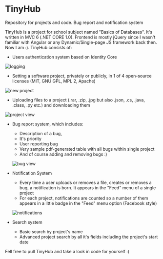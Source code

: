 # TinyHub
Repository for projects and code. Bug report and notification system


TinyHub is a project for school subject named "Basics of Databases". It's written in MVC 6 (.NET CORE 1.0). Frontend is mostly jQuery since
I wasn't familiar with Angular or any Dynamic/Single-page JS framework back then. Now I am :). TinyHub consists of:

- Users authentication system based on Identity Core

![logging](https://cloud.githubusercontent.com/assets/16063923/23951864/d69033d4-098f-11e7-9433-ff04870bae7b.PNG)

- Setting a software project, privately or publicly, in 1 of 4 open-source licenses (MIT, GNU GPL, MPL 2, Apache)

![new project](https://cloud.githubusercontent.com/assets/16063923/23951900/f3f90928-098f-11e7-86d8-4976a73e9528.PNG)

- Uploading files to a project (.rar, .zip, .jpg but also .json, .cs, .java, .class, .py etc.) and downloading them

![project view](https://cloud.githubusercontent.com/assets/16063923/23951937/16f70dd0-0990-11e7-9345-8110600b3ce2.PNG)

- Bug report system, which includes:

  - Description of a bug,
  - It's priority
  - User reporting bug
  - Very sample pdf-generated table with all bugs within single project
  - And of course adding and removing bugs :)
  
  ![bug view](https://cloud.githubusercontent.com/assets/16063923/23951914/04566bd0-0990-11e7-826d-b47d103ec595.PNG)
  
 - Notification System
    
    - Every time a user uploads or removes a file, creates or removes a bug, a notification is born. It appears in the "Feed" menu of
    a single project
    - For each project, notifications are counted so a number of them appears in a little badge in the "Feed" menu option (Facebook style)
    
    ![notifications](https://cloud.githubusercontent.com/assets/16063923/23951972/2d5080e8-0990-11e7-8366-47f00e43eebf.PNG)
    
- Search system

    - Basic search by project's name
    - Advanced project search by all it's fields including the project's start date

Fell free to pull TinyHub and take a look in code for yourself :)
    
    
  
